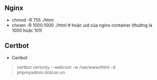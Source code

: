 ## Nginx

- chmod -R 755 ./html
- chown -R 1000:1000 ./html  # hoặc uid của nginx container (thường là 1000 hoặc 101)

## Certbot

- Certbot 
> certbot certonly --webroot -w /var/www/html -d phpmyadmin.dotcon.vn